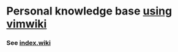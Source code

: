# Personal knowledge base [using vimwiki](https://github.com/vimwiki/vimwiki)

### See [index.wiki](index.wiki)
